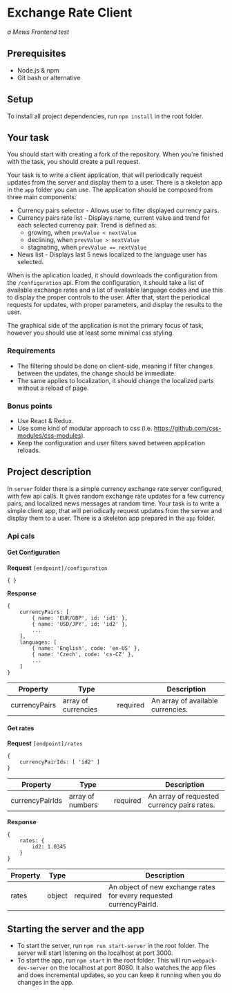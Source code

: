 # Exchange Rate Client

*a Mews Frontend test*

## Prerequisites

- Node.js & npm
- Git bash or alternative

## Setup

To install all project dependencies, run `npm install` in the root folder.

## Your task

You should start with creating a fork of the repository. When you're finished with the task, you should create a pull request.

Your task is to write a client application, that will periodically request updates from the server and display them to a user. There is a skeleton app in the `app` folder you can use. The application should be composed from three main components:
- Currency pairs selector - Allows user to filter displayed currency pairs.
- Currency pairs rate list - Displays name, current value and trend for each selected currency pair. Trend is defined as:
    - growing, when `prevValue < nextValue`
    - declining, when `prevValue > nextValue`
    - stagnating, when `prevValue == nextValue`
- News list - Displays last 5 news localized to the language user has selected.

When is the aplication loaded, it should downloads the configuration from the `/configuration` api. From the configuration, it should take a list of available exchange rates and a list of available language codes and use this to display the proper controls to the user. After that, start the periodical requests for updates, with proper parameters, and display the results to the user.

The graphical side of the application is not the primary focus of task, however you should use at least some minimal css styling. 

### Requirements

- The filtering should be done on client-side, meaning if filter changes between the updates, the change should be immediate.
- The same applies to localization, it should change the localized parts without a reload of page.

### Bonus points

- Use React & Redux.
- Use some kind of modular approach to css (i.e. https://github.com/css-modules/css-modules).
- Keep the configuration and user filters saved between application reloads.

## Project description

In `server` folder there is a simple currency exchange rate server configured, with few api calls. It gives random exchange rate updates for a few currency pairs, and localized news messages at random time. Your task is to write a simple client app, that will periodically request updates from the server and display them to a user. There is a skeleton app prepared in the `app` folder.

### Api cals

#### Get Configuration

**Request** `[endpoint]/configuration`
```
{ }
```

**Response**
```
{
    currencyPairs: [
        { name: 'EUR/GBP', id: 'id1' },
        { name: 'USD/JPY', id: 'id2' },
        ...
    ],
    languages: [
        { name: 'English', code: 'en-US' },
        { name: 'Czech', code: 'cs-CZ' },
        ...
    ]
}
```

| Property | Type | | Description |
| -- | -- | -- | -- |
| currencyPairs | array of currencies | required | An array of available currencies.

#### Get rates

**Request** `[endpoint]/rates`
```
{
    currencyPairIds: [ 'id2' ]
}
```

| Property | Type | | Description |
| -- | -- | -- | -- |
| currencyPairIds | array of numbers | required | An array of requested currency pairs rates. 

**Response**
```
{
    rates: {
        id2: 1.0345 
    }
}
```

| Property | Type | | Description |
| -- | -- | -- | -- |
| rates | object | required | An object of new exchange rates for every requested currencyPairId.

## Starting the server and the app

- To start the server, run `npm run start-server` in the root folder. The server will start listening on the localhost at port 3000.
- To start the app, run `npm start` in the root folder. This will run `webpack-dev-server` on the localhost at port 8080. It also watches the app files and does incremental updates, so you can keep it running when you do changes in the app.
